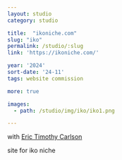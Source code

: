 ```yaml
---
layout: studio
category: studio

title:  "ikoniche.com"
slug: "iko"
permalink: /studio/:slug
link: 'https://ikoniche.com/'

year: '2024'
sort-date: '24-11'
tags: website commission

more: true

images:
  - path: /studio/img/iko/iko1.png

---
```


<p>
  with <a href="https://www.erictimothycarlson.com/">Eric Timothy Carlson</a>
</p>

<p>
  site for iko niche
</p>